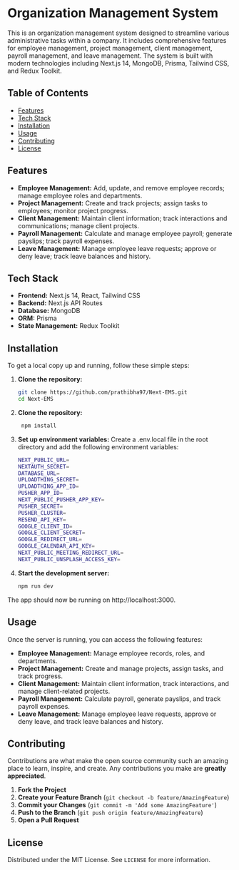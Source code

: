 # Organization Management System

This is an organization management system designed to streamline various administrative tasks within a company. It includes comprehensive features for employee management, project management, client management, payroll management, and leave management. The system is built with modern technologies including Next.js 14, MongoDB, Prisma, Tailwind CSS, and Redux Toolkit.

## Table of Contents

- [Features](#features)
- [Tech Stack](#tech-stack)
- [Installation](#installation)
- [Usage](#usage)
- [Contributing](#contributing)
- [License](#license)

## Features

- **Employee Management:** Add, update, and remove employee records; manage employee roles and departments.
- **Project Management:** Create and track projects; assign tasks to employees; monitor project progress.
- **Client Management:** Maintain client information; track interactions and communications; manage client projects.
- **Payroll Management:** Calculate and manage employee payroll; generate payslips; track payroll expenses.
- **Leave Management:** Manage employee leave requests; approve or deny leave; track leave balances and history.

## Tech Stack

- **Frontend:** Next.js 14, React, Tailwind CSS
- **Backend:** Next.js API Routes
- **Database:** MongoDB
- **ORM:** Prisma
- **State Management:** Redux Toolkit

## Installation

To get a local copy up and running, follow these simple steps:

1. **Clone the repository:**
   ```sh
   git clone https://github.com/prathibha97/Next-EMS.git
   cd Next-EMS

2. **Clone the repository:**
   ```sh
    npm install

3. **Set up environment variables:** Create a .env.local file in the root directory and add the following environment variables:
    ```sh
    NEXT_PUBLIC_URL=
    NEXTAUTH_SECRET=
    DATABASE_URL=
    UPLOADTHING_SECRET=
    UPLOADTHING_APP_ID=
    PUSHER_APP_ID= 
    NEXT_PUBLIC_PUSHER_APP_KEY=
    PUSHER_SECRET=
    PUSHER_CLUSTER=
    RESEND_API_KEY=
    GOOGLE_CLIENT_ID=
    GOOGLE_CLIENT_SECRET=
    GOOGLE_REDIRECT_URL=
    GOOGLE_CALENDAR_API_KEY=
    NEXT_PUBLIC_MEETING_REDIRECT_URL=
    NEXT_PUBLIC_UNSPLASH_ACCESS_KEY=

4. **Start the development server:**
    ```sh
    npm run dev

The app should now be running on http://localhost:3000.

## Usage

Once the server is running, you can access the following features:

- **Employee Management:** Manage employee records, roles, and departments.
- **Project Management:** Create and manage projects, assign tasks, and track progress.
- **Client Management:** Maintain client information, track interactions, and manage client-related projects.
- **Payroll Management:** Calculate payroll, generate payslips, and track payroll expenses.
- **Leave Management:** Manage employee leave requests, approve or deny leave, and track leave balances and history.

## Contributing

Contributions are what make the open source community such an amazing place to learn, inspire, and create. Any contributions you make are **greatly appreciated**.

1. **Fork the Project**
2. **Create your Feature Branch** (`git checkout -b feature/AmazingFeature`)
3. **Commit your Changes** (`git commit -m 'Add some AmazingFeature'`)
4. **Push to the Branch** (`git push origin feature/AmazingFeature`)
5. **Open a Pull Request**

## License

Distributed under the MIT License. See `LICENSE` for more information.